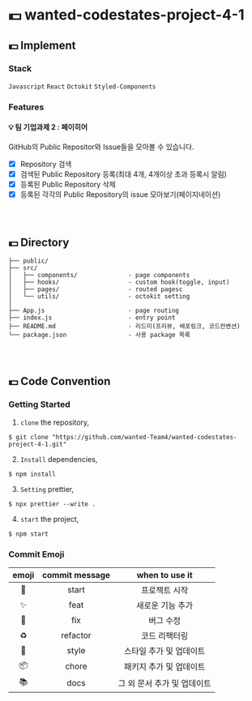# 💵 wanted-codestates-project-4-1

## 💵 Implement

### Stack

`Javascript` `React` `Octokit` `Styled-Components`

### Features

#### 💡 팀 기업과제 2 : 페이히어

GitHub의 Public Repositor와 Issue들을 모아볼 수 있습니다.

- [X] Repository 검색
- [X] 검색된 Public Repository 등록(최대 4개, 4개이상 초과 등록시 알림)
- [X] 등록된 Public Repository 삭제
- [X] 등록된 각각의 Public Repository의 issue 모아보기(페이지네이션)

### <br/>

###

## 💵 Directory

```
├── public/
├── src/
│   ├── components/              - page components
│   ├── hooks/                   - custom hook(toggle, input)
│   ├── pages/                   - routed pagesc
│   └── utils/                   - octokit setting
│
├── App.js                       - page routing
├── index.js                     - entry point
├── README.md                    - 리드미(프리뷰, 배포링크, 코드컨벤션)
└── package.json                 - 사용 package 목록
```

### <br/>

###

## 💵 Code Convention

### Getting Started

1. `clone` the repository,

```
$ git clone "https://github.com/wanted-Team4/wanted-codestates-project-4-1.git"
```

2. `Install` dependencies,

```
$ npm install
```

3. `Setting` prettier,

```
$ npx prettier --write .
```

4. `start` the project,

```
$ npm start
```

### Commit Emoji

|   emoji    | commit message |       when to use it        |
| :--------: | :------------: | :-------------------------: |
|   :tada:   |     start      |        프로젝트 시작        |
| :sparkles: |      feat      |      새로운 기능 추가       |
|   :bug:    |      fix       |          버그 수정          |
| :recycle:  |    refactor    |        코드 리팩터링        |
| :lipstick: |     style      |   스타일 추가 및 업데이트   |
| :package:  |     chore      |   패키지 추가 및 업데이트   |
|  :books:   |      docs      | 그 외 문서 추가 및 업데이트 |

### <br/>

###
